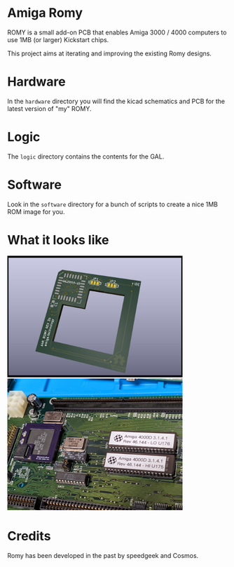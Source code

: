 # Amiga Romy

ROMY is a small add-on PCB that enables Amiga 3000 / 4000 computers to use 1MB (or larger) Kickstart chips.

This project aims at iterating and improving the existing Romy designs.

# Hardware

In the `hardware` directory you will find the kicad schematics and PCB for the
latest version of "my" ROMY.

# Logic

The `logic` directory contains the contents for the GAL.

# Software

Look in the `software` directory for a bunch of scripts to create a nice 1MB ROM
image for you.

# What it looks like
<p float="left">
<img src="collateral/a4k_romy_render.jpg" alt="ROMY rendered" width="400" height="277" />
<img src="collateral/a4k_romy_system.jpg" alt="ROMY in the system" width="400" height="300" />
</p>

# Credits

Romy has been developed in the past by speedgeek and Cosmos.
